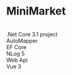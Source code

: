 # MiniMarket
<br> .Net Core 3.1 project
<br> AutoMapper
<br> EF Core
<br> NLog 5
<br> Web Api
<br> Vue 3

